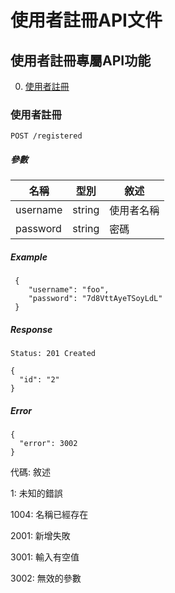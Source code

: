 # 使用者註冊API文件

## 使用者註冊專屬API功能

 0. [使用者註冊](#使用者註冊)

### 使用者註冊

`POST /registered`

##### 參數

名稱 | 型別 | 敘述
--- | --- | ---
username | string | 使用者名稱
password | string | 密碼

##### Example

```
 {
    "username": "foo",
    "password": "7d8VttAyeTSoyLdL"
 }
```

##### Response

`Status: 201 Created`

 ```
 {
   "id": "2"
 }
 ```

##### Error

```
{
  "error": 3002
}
```

代碼: 敘述

1: 未知的錯誤

1004: 名稱已經存在

2001: 新增失敗

3001: 輸入有空值

3002: 無效的參數
